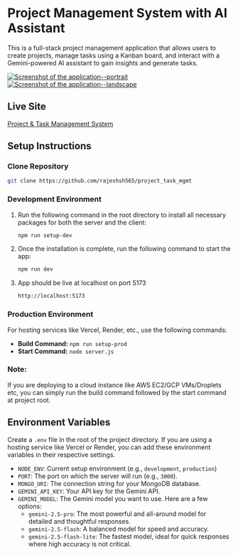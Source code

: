 # Project Management System with AI Assistant

This is a full-stack project management application that allows users to create projects, manage tasks using a Kanban board, and interact with a Gemini-powered AI assistant to gain insights and generate tasks.

<a href="https://res.cloudinary.com/dekfegqot/image/upload/v1760685967/portfolio-images/snapshot_2025-10-17-12-53-16-618_t4fzj2.jpg" target="_blank">
  <img src="https://res.cloudinary.com/dekfegqot/image/upload/w_150/v1760685967/portfolio-images/snapshot_2025-10-17-12-53-16-618_t4fzj2.jpg" alt="Screenshot of the application--portrait" />
</a>
<a href="https://res.cloudinary.com/dekfegqot/image/upload/v1760685966/portfolio-images/snapshot_2025-10-17_071746_awaufq.png" target="_blank">
  <img src="https://res.cloudinary.com/dekfegqot/image/upload/w_300/v1760685966/portfolio-images/snapshot_2025-10-17_071746_awaufq.png" alt="Screenshot of the application--landscape" />
</a>

## Live Site

<a href="https://proj-mgmt.servehttp.com" target="_blank">Project & Task Management System</a>

## Setup Instructions

### Clone Repository

```bash
git clone https://github.com/rajeshsh565/project_task_mgmt
```

### Development Environment

1.  Run the following command in the root directory to install all necessary packages for both the server and the client:
    ```bash
    npm run setup-dev
    ```
2.  Once the installation is complete, run the following command to start the app:
    ```bash
    npm run dev
    ```
3.  App should be live at localhost on port 5173
    ```bash
    http://localhost:5173
    ```

### Production Environment

For hosting services like Vercel, Render, etc., use the following commands:

*   **Build Command:** `npm run setup-prod`
*   **Start Command:** `node server.js`

### Note:
If you are deploying to a cloud instance like AWS EC2/GCP VMs/Droplets etc, you can simply run the build command followed by the start command at project root.

## Environment Variables

Create a `.env` file in the root of the project directory. If you are using a hosting service like Vercel or Render, you can add these environment variables in their respective settings.

-   `NODE_ENV`: Current setup environment (e.g., `development`, `production`)
-   `PORT`: The port on which the server will run (e.g., `3000`).
-   `MONGO_URI`: The connection string for your MongoDB database.
-   `GEMINI_API_KEY`: Your API key for the Gemini API.
-   `GEMINI_MODEL`: The Gemini model you want to use. Here are a few options:
    *   `gemini-2.5-pro`: The most powerful and all-around model for detailed and thoughtful responses.
    *   `gemini-2.5-flash`: A balanced model for speed and accuracy.
    *   `gemini-2.5-flash-lite`: The fastest model, ideal for quick responses where high accuracy is not critical.